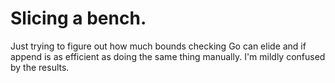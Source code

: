 # Slicing a bench.

Just trying to figure out how much bounds checking Go can elide and if
append is as efficient as doing the same thing manually. I'm mildly
confused by the results.
